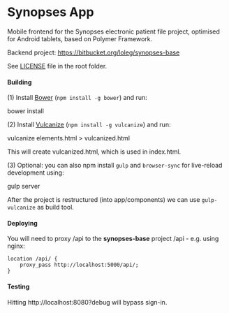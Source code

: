 # Synopses App

Mobile frontend for the Synopses electronic patient file project, optimised for Android tablets, based on Polymer Framework.

Backend project: https://bitbucket.org/loleg/synopses-base

See [LICENSE](LICENSE) file in the root folder.

#### Building

(1) Install [Bower](http://bower.io/) (`npm install -g bower`)  and run:

  bower install

(2) Install [Vulcanize](https://github.com/polymer/vulcanize) (`npm install -g vulcanize`) and run:

  vulcanize elements.html > vulcanized.html

This will create vulcanized.html, which is used in index.html.

(3) Optional: you can also npm install `gulp` and `browser-sync` for live-reload development using:

  gulp server

After the project is restructured (into app/components) we can use `gulp-vulcanize` as build tool.

#### Deploying

You will need to proxy /api to the **synopses-base** project /api - e.g. using nginx:

```
location /api/ {
    proxy_pass http://localhost:5000/api/;
}
```

#### Testing

Hitting http://localhost:8080?debug will bypass sign-in.
